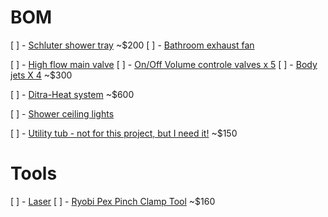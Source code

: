 


# BOM

[ ] - [Schluter shower tray](https://www.homedepot.com/s/schluter%2520shower%2520tray?NCNI-5) ~$200
[ ] - [Bathroom exhaust fan]()

[ ] - [High flow main valve](https://www.amazon.com/R10000-UNWSHF-MultiChoice-Universal-High-Flow-Shower/dp/B0040YQ27W/ref=sr_1_3?keywords=high+flow+shower+valve&qid=1565063185&s=gateway&sr=8-3)
[ ] - [On/Off Volume controle valves x 5]()
[ ] - [Body jets X 4](https://www.amazon.com/Moen-A501-M-PACT-System-Chrome/dp/B001009SXE/ref=pd_sbs_60_5/130-0932033-7086064?_encoding=UTF8&pd_rd_i=B001009SXE&pd_rd_r=cc490a1c-1837-40f0-b7b3-0c48e5102d96&pd_rd_w=hhyNb&pd_rd_wg=GwnfN&pf_rd_p=43281256-7633-49c8-b909-7ffd7d8cb21e&pf_rd_r=WBEFS4CSN2WYB80TA1Q4&psc=1&refRID=WBEFS4CSN2WYB80TA1Q4) ~$300

[ ] - [Ditra-Heat system](https://www.homedepot.com/p/Schluter-Ditra-Heat-43-1-sq-ft-Electric-Floor-Warming-Kit-DHEKRT12040/310502347#product_description) ~$600

[ ] - [Shower ceiling lights]()

[ ] - [Utility tub - not for this project, but I need it!](https://www.homedepot.com/s/utility%2520tub) ~$150



# Tools
[ ] - [Laser]()
[ ] - [Ryobi Pex Pinch Clamp Tool](https://www.google.com/search?rlz=1C5CHFA_enUS820US820&ei=r-VJXZHaAYyUsgWu5qGACg&q=Ryobi+Pex+Pinch+Clamp+Tool&oq=Ryobi+Pex+Pinch+Clamp+Tool&gs_l=psy-ab.3..35i39j0i22i30.801959.801959..802221...0.0..0.79.79.1......0....2j1..gws-wiz.......0i71.jK7UeLZdhLU&ved=&uact=5) ~$160
